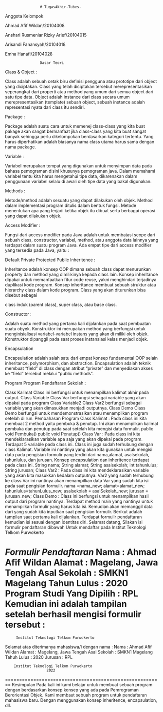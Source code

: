 					# TugasAkhir-Tubes-


Anggota Kelompok

Ahmad Afif Wildan/20104008

Anshari Rusmeniar Rizky Arief/20104015

Arisandi Fanansyah/20104018

Emha Hanafi/20104028

					Dasar Teori
Class & Object :





Class adalah sebuah cetak biru definisi pengguna atau prototipe dari object yang diciptakan. Class yang telah diciptakan tersebut merepresentasikan seperangkat dari properti atau method yang umum dari semua object dari satu tipe data. Object adalah instance dari class secara umum merepresentasikan (template) sebuah object, sebuah instance adalah representasi nyata dari class itu sendiri.

Package :

Package adalah suatu cara untuk memenej class-class yang kita buat pakage akan sangat bermanfaat jika class-class yang kita buat sangat banyak sehingga perlu dikelompokan berdasarkan kategori tertentu. Yang harus diperhatikan adalah biasanya nama class utama harus sama dengan nama package.

Variable :

Variabel merupakan tempat yang digunakan untuk menyimpan data pada bahasa pemograman disini khusunya pemograman java. Dalam memahami variabel tentu kita harus mengetahui tipe data, dikarenakan dalam penggunaan variabel selalu di awali oleh tipe data yang bakal digunakan.

Methods :

Metode/method adalah sesuatu yang dapat dilakukan oleh objek. Method dalam implementasi program ditulis dalam bentuk fungsi. Metode menentukan apa yang terjadi ketika objek itu dibuat serta berbagai operasi yang dapat dilakukan objek.

Access Modifier :

Fungsi dari access modifier pada Java adalah untuk membatasi scope dari sebuah class, constructor, variabel, method, atau anggota data lainnya yang terdapat dalam suatu program Java. Ada empat tipe dari access modifier yang tersedia pada Java, yaitu :

Default
Private
Protected
Public
Inheritence :

Inheritance adalah konsep OOP dimana sebuah class dapat menurunkan property dan method yang dimilikinya kepada class lain. Konsep inheritance dipakai untuk memanfaatkan fitur code reuse, yakni menghindari terjadinya duplikasi kode program. Konsep inheritance membuat sebuah struktur atau hierarchy class dalam kode program. Class yang akan diturunkan bisa disebut sebagai


class induk (parent class), super class, atau base class.

Constructor :

Adalah suatu method yang pertama kali dijalankan pada saat pembuatan suatu obyek. Konstruktor ini merupakan method yang berfungsi untuk menginisialisasi variabel-variabel instans yang akan di miliki oleh objek. Konstruktor dipanggil pada saat proses instansiasi kelas menjadi objek.

Encapsulation

Encapsulation adalah salah satu dari empat konsep fundamental OOP selain inheritance, polymorphism, dan abstraction. Encapsulation adalah teknik membuat “field” di class dengan atribut “private” dan menyediakan akses ke “field” tersebut melalui “public methods”.

Program
Program Pendaftaran Sekolah :

Class Kalimat Class ini berfungsi untuk menampilkan kalimat akhir pada output.
Class Variable Class Var berfungsi sebagai variable yang akan dipakai pada program
Class Variable2 Class Var2 berfungsi sebagai variable yang akan dimasukkan menjadi outputnya.
Class Demo Class Demo berfungsi untuk mendemonstrasikan atau menampilkan program setelah di run.
Pembahasan Program
Class Kalimat : Pada class ini kita membuat 2 method yaitu pembuka & penutup. Ini akan menampilkan kalimat pembuka dan penutup pada saat setelah kita mengisi data formulir.
public void Pembuka()
public void Penutup()
Class Var : Pada class ini kita mendeklarasikan variable apa saja yang akan dipakai pada program. Terdapat 5 variable pada class ini. Class ini juga sudah terhubung dengan class Kalimat. Variable ini nantinya yang akan kita gunakan untuk mengisi data pada pengisian formulir yang terdiri dari nama,alamat, asalsekolah, tahunlulus, dan jurusan. Konsep encapsulation dan inheritence terdapat pada class ini.
  String nama;
  String alamat;
  String asalsekolah;
  int tahunlulus;
  String jurusan;
Class Var2 : Pada class ini kita mendeklarasikan variable yang akan kita masukkan kedalam outputnya. Var2 yang sudah terhubung ke class Var ini nantinya akan menampilkan data Var yang sudah kita isi pada saat pengisian formulir.
      nama =nama_new;
      alamat=alamat_new;
      tahunlulus=tahunLulus_new;
      asalsekolah = asalSekolah_new;
      jurusan = jurusan_new;
Class Demo : Class ini berfungsi untuk menampilkan hasil output dari program nantinya. Terdapat method main yang nantinya untuk menampilkan formulir yang harus kita isi. Kemudian akan memanggil data dari yang sudah kita inputkan saat pengisian formulir. Berikut adalah tampilan saat pertama kali dijalankan. Terdapat formulir pendaftaran kemudian isi sesuai dengan identitas diri.
Selamat datang, Silakan isi formulir pendaftaran dibawah
Untuk mendaftar pada Institut Teknologi Telkom Purwokerto 

***Formulir Pendaftaran***
Nama                       : Ahmad Afif Wildan
Alamat                     : Magelang, Jawa Tengah
Asal Sekolah               : SMKN1 Magelang
Tahun Lulus                : 2020
Program Studi Yang Dipilih : RPL
Kemudian ini adalah tampilan setelah berhasil mengisi formulir tersebut :
========================================================

         Institut Teknologi Telkom Purwokerto 

Selamat atas diterimanya mahasiswa/i dengan nama : 
Nama            : Ahmad Afif Wildan
Alamat          : Magelang, Jawa Tengah
Asal Sekolah    : SMKN1 Magelang
Tahuh Lulus     : 2020
Jurusan         : RPL

        Institut Teknologi Telkom Purwokerto
                       2022

========================================================
Kesimpulan
Pada kali ini kami belajar untuk membuat sebuah program dengan berdasarkan konsep konsep yang ada pada Pemrograman Berorientasi Objek. Kami membaut sebuah program untuk pendaftaran mahasiswa baru. Dengan menggunakan konsep inheritence, encapsulation, dll.
